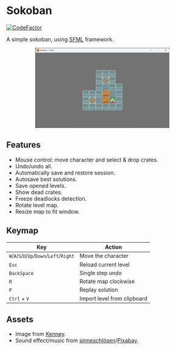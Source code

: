 # Sokoban

[![CodeFactor](https://www.codefactor.io/repository/github/shenmian/sokoban/badge)](https://www.codefactor.io/repository/github/shenmian/sokoban)

A simple sokoban, using [SFML] framework.  

<p align="center"><img src="docs/screenshot.png" width=70%></p>

## Features

- Mouse control: move character and select & drop crates.
- Undo/undo all.
- Automatically save and restore session.
- Autosave best solutions.
- Save opened levels.
- Show dead crates.
- Freeze deadlocks detection.
- Rotate level map.
- Resize map to fit window.

## Keymap

| Key                                        | Action                      |
| ------------------------------------------ | --------------------------- |
| `W`/`A`/`S`/`D`/`Up`/`Down`/`Left`/`Right` | Move the character          |
| `Esc`                                      | Reload current level        |
| `BackSpace`                                | Single step undo            |
| `R`                                        | Rotate map clockwise        |
| `P`                                        | Replay solution             |
| `Ctrl` + `V`                               | Import level from clipboard |

## Assets

- Image from [Kenney].
- Sound effect/music from [sinneschlösen]/[Pixabay].

[SFML]: https://github.com/SFML/SFML
[Kenney]: https://www.kenney.nl/assets/sokoban
[sinneschlösen]: https://pixabay.com/users/sinneschlösen-1888724/?utm_source=link-attribution&amp;utm_medium=referral&amp;utm_campaign=music&amp;utm_content=117362
[Pixabay]: https://pixabay.com/sound-effects/?utm_source=link-attribution&amp;utm_medium=referral&amp;utm_campaign=music&amp;utm_content=6297
